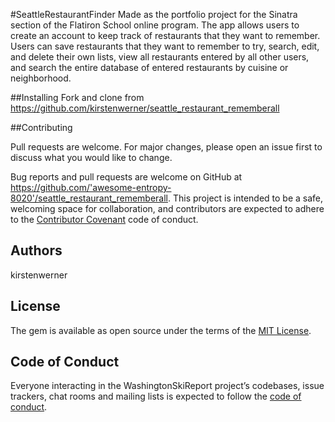 #SeattleRestaurantFinder
Made as the portfolio project for the Sinatra section of the Flatiron School online program. The app allows users to create an account to keep track of restaurants that they want to remember. Users can save restaurants that they want to remember to try, search, edit, and delete their own lists, view all restaurants entered by all other users, and search the entire database of entered restaurants by cuisine or neighborhood.

##Installing
Fork and clone from https://github.com/kirstenwerner/seattle_restaurant_rememberall

##Contributing

Pull requests are welcome. For major changes, please open an issue first to discuss what you would like to change.

Bug reports and pull requests are welcome on GitHub at https://github.com/'awesome-entropy-8020'/seattle_restaurant_rememberall. This project is intended to be a safe, welcoming space for collaboration, and contributors are expected to adhere to the [Contributor Covenant](http://contributor-covenant.org) code of conduct.

## Authors

kirstenwerner


## License

The gem is available as open source under the terms of the [MIT License](https://opensource.org/licenses/MIT).

## Code of Conduct

Everyone interacting in the WashingtonSkiReport project’s codebases, issue trackers, chat rooms and mailing lists is expected to follow the [code of conduct](https://github.com/'awesome-entropy-8020'/washington_ski_report/blob/master/CODE_OF_CONDUCT.md).

